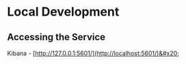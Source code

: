 # Local Development

## Accessing the Service

Kibana - [http://127.0.0.1:5601/](http://localhost:5601/)&#x20;
